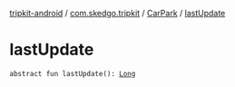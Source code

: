 [tripkit-android](../../index.md) / [com.skedgo.tripkit](../index.md) / [CarPark](index.md) / [lastUpdate](./last-update.md)

# lastUpdate

`abstract fun lastUpdate(): `[`Long`](https://kotlinlang.org/api/latest/jvm/stdlib/kotlin/-long/index.html)